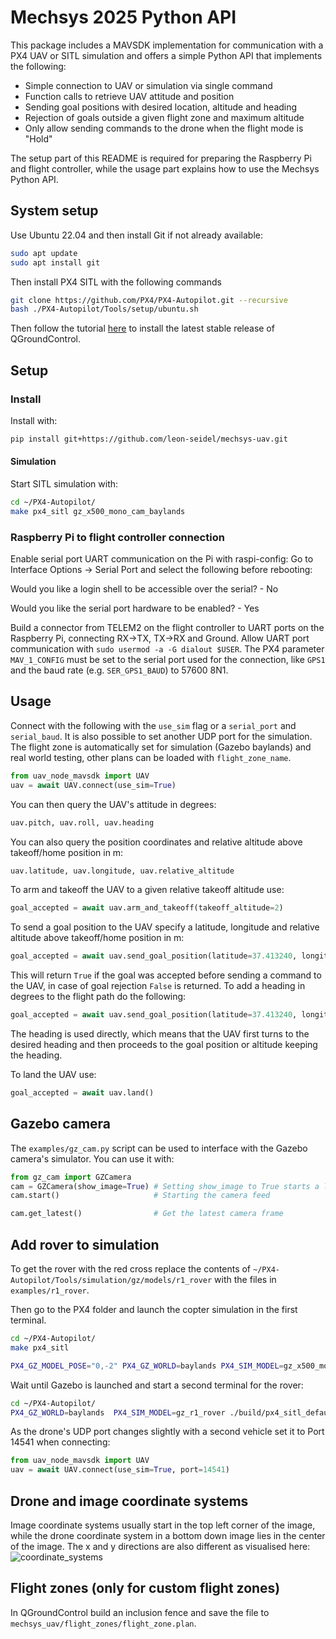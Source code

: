 # Mechsys 2025 Python API
This package includes a MAVSDK implementation for communication with a PX4 UAV or SITL simulation and offers a simple Python API that implements the following:

- Simple connection to UAV or simulation via single command
- Function calls to retrieve UAV attitude and position
- Sending goal positions with desired location, altitude and heading
- Rejection of goals outside a given flight zone and maximum altitude
- Only allow sending commands to the drone when the flight mode is "Hold"

The setup part of this README is required for preparing the Raspberry Pi and flight controller, while the usage part explains how to use the Mechsys Python API.

## System setup

Use Ubuntu 22.04 and then install Git if not already available:
```sh
sudo apt update
sudo apt install git
```

Then install PX4 SITL with the following commands

```sh
git clone https://github.com/PX4/PX4-Autopilot.git --recursive
bash ./PX4-Autopilot/Tools/setup/ubuntu.sh
```

Then follow the tutorial [here](https://docs.qgroundcontrol.com/master/en/qgc-user-guide/getting_started/download_and_install.html#ubuntu) to install the latest stable release of QGroundControl.

## Setup
### Install 
Install with:
```sh
pip install git+https://github.com/leon-seidel/mechsys-uav.git
```

#### Simulation
Start SITL simulation with:
```sh
cd ~/PX4-Autopilot/
make px4_sitl gz_x500_mono_cam_baylands
```

### Raspberry Pi to flight controller connection
Enable serial port UART communication on the Pi with raspi-config: Go to Interface Options -> Serial Port and select the following before rebooting:

Would you like a login shell to be accessible over the serial? - No

Would you like the serial port hardware to be enabled? - Yes

Build a connector from TELEM2 on the flight controller to UART ports on the Raspberry Pi, connecting RX->TX, TX->RX and Ground. Allow UART port communication with `sudo usermod -a -G dialout $USER`. The PX4 parameter `MAV_1_CONFIG` must be set to the serial port used for the connection, like `GPS1` and the baud rate (e.g. `SER_GPS1_BAUD`) to 57600 8N1.

## Usage
Connect with the following with the `use_sim` flag or a `serial_port` and `serial_baud`. It is also possible to set another UDP port for the simulation.
The flight zone is automatically set for simulation (Gazebo baylands) and real world testing, other plans can be loaded with `flight_zone_name`.
```py
from uav_node_mavsdk import UAV
uav = await UAV.connect(use_sim=True)
```

You can then query the UAV's attitude in degrees:
```py
uav.pitch, uav.roll, uav.heading
```

You can also query the position coordinates and relative altitude above takeoff/home position in m:
```py
uav.latitude, uav.longitude, uav.relative_altitude
```

To arm and takeoff the UAV to a given relative takeoff altitude use:
```py
goal_accepted = await uav.arm_and_takeoff(takeoff_altitude=2)
```

To send a goal position to the UAV specify a latitude, longitude and relative altitude above takeoff/home position in m: 
```py
goal_accepted = await uav.send_goal_position(latitude=37.413240, longitude=-121.999524, relative_altitude=8)
```

This will return `True` if the goal was accepted before sending a command to the UAV, in case of goal rejection `False` is returned. To add a heading in degrees to the flight path do the following:
```py
goal_accepted = await uav.send_goal_position(latitude=37.413240, longitude=-121.999524, relative_altitude=8, heading=11)
```
The heading is used directly, which means that the UAV first turns to the desired heading and then proceeds to the goal position or altitude keeping the heading.

To land the UAV use:
```py
goal_accepted = await uav.land()
```

## Gazebo camera
The `examples/gz_cam.py` script can be used to interface with the Gazebo camera's simulator. You can use it with:
```py
from gz_cam import GZCamera
cam = GZCamera(show_image=True) # Setting show_image to True starts a live view window
cam.start()                     # Starting the camera feed

cam.get_latest()                # Get the latest camera frame
```

## Add rover to simulation
To get the rover with the red cross replace the contents of `~/PX4-Autopilot/Tools/simulation/gz/models/r1_rover` with the files in `examples/r1_rover`.

Then go to the PX4 folder and launch the copter simulation in the first terminal.
```sh
cd ~/PX4-Autopilot/
make px4_sitl

PX4_GZ_MODEL_POSE="0,-2" PX4_GZ_WORLD=baylands PX4_SIM_MODEL=gz_x500_mono_cam_down ./build/px4_sitl_default/bin/px4 -i 1
```

Wait until Gazebo is launched and start a second terminal for the rover:

```sh
cd ~/PX4-Autopilot/
PX4_GZ_WORLD=baylands  PX4_SIM_MODEL=gz_r1_rover ./build/px4_sitl_default/bin/px4 -i 2
```

As the drone's UDP port changes slightly with a second vehicle set it to Port 14541 when connecting:
```py
from uav_node_mavsdk import UAV
uav = await UAV.connect(use_sim=True, port=14541)
```
## Drone and image coordinate systems
Image coordinate systems usually start in the top left corner of the image, while the drone coordinate system in a bottom down image lies in the center of the image. The x and y directions are also different as visualised here:
![coordinate_systems](https://github.com/user-attachments/assets/0cef72b8-ed53-49f7-a8aa-3ef62f089e24)

## Flight zones (only for custom flight zones)
In QGroundControl build an inclusion fence and save the file to `mechsys_uav/flight_zones/flight_zone.plan`.


